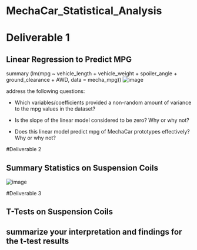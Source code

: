 # MechaCar_Statistical_Analysis

# Deliverable 1
## Linear Regression to Predict MPG

summary (lm(mpg ~ vehicle_length + vehicle_weight + spoiler_angle + ground_clearance + AWD, data = mecha_mpg))
![image](https://user-images.githubusercontent.com/40743420/213351327-437bd31e-fb1d-4181-84aa-990a416ceb24.png)

address the following questions:

- Which variables/coefficients provided a non-random amount of variance to the mpg values in the dataset?

- Is the slope of the linear model considered to be zero? Why or why not?

- Does this linear model predict mpg of MechaCar prototypes effectively? Why or why not?

#Deliverable 2

## Summary Statistics on Suspension Coils

![image](https://user-images.githubusercontent.com/40743420/213354079-8510119e-9a92-4ea9-97a9-073ccf34c46c.png)

#Deliverable 3 

## T-Tests on Suspension Coils

summarize your interpretation and findings for the t-test results
-
